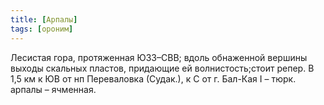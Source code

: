 ```yaml
---
title: [Арпалы]
tags: [ороним]
---
```


Лесистая гора, протяженная ЮЗЗ–СВВ; вдоль обнаженной вершины выходы скальных
пластов, придающие ей волнистость;стоит репер. В 1,5 км к ЮВ от нп Переваловка
(Судак.), к С от г. Бал-Кая I – тюрк. арпалы – ячменная.
